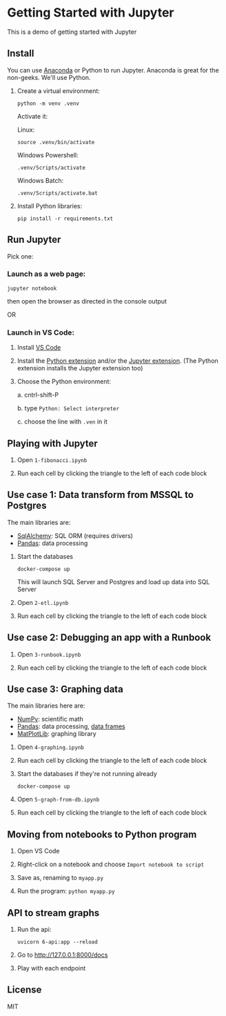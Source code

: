 Getting Started with Jupyter
============================

This is a demo of getting started with Jupyter

Install
-------

You can use [Anaconda](https://www.anaconda.com/) or Python to run Jupyter. Anaconda is great for the non-geeks. We'll use Python.

1. Create a virtual environment:

   ```
   python -m venv .venv
   ```

   Activate it:

   Linux:
   ```
   source .venv/bin/activate
   ```

   Windows Powershell:
   ```
   .venv/Scripts/activate
   ```

   Windows Batch:
   ```
   .venv/Scripts/activate.bat
   ```

2. Install Python libraries:

   ```
   pip install -r requirements.txt
   ```


Run Jupyter
-----------

Pick one:

### Launch as a web page:

```
jupyter notebook
```

then open the browser as directed in the console output

OR

### Launch in VS Code:

1. Install [VS Code](https://code.visualstudio.com/download)

2. Install the [Python extension](hurchofjesuschrist.org) and/or the [Jupyter extension](https://marketplace.visualstudio.com/items?itemName=ms-toolsai.jupyter). (The Python extension installs the Jupyter extension too)

3. Choose the Python environment:

   a. cntrl-shift-P

   b. type `Python: Select interpreter`

   c. choose the line with `.ven` in it


Playing with Jupyter
--------------------

1. Open `1-fibonacci.ipynb`

2. Run each cell by clicking the triangle to the left of each code block


Use case 1: Data transform from MSSQL to Postgres
-------------------------------------------------

The main libraries are:

- [SqlAlchemy](https://pypi.org/project/SQLAlchemy/): SQL ORM (requires drivers)
- [Pandas](https://pypi.org/project/pandas/): data processing

1. Start the databases

   ```
   docker-compose up
   ```

   This will launch SQL Server and Postgres and load up data into SQL Server

2. Open `2-etl.ipynb`

3. Run each cell by clicking the triangle to the left of each code block


Use case 2: Debugging an app with a Runbook
-------------------------------------------

1. Open `3-runbook.ipynb`

2. Run each cell by clicking the triangle to the left of each code block


Use case 3: Graphing data
-------------------------

The main libraries here are:

- [NumPy](https://pypi.org/project/numpy/): scientific math
- [Pandas](https://pypi.org/project/pandas/): data processing, [data frames](data-frames.png)
- [MatPlotLib](https://pypi.org/project/matplotlib/): graphing library

1. Open `4-graphing.ipynb`

2. Run each cell by clicking the triangle to the left of each code block

3. Start the databases if they're not running already

   ```
   docker-compose up
   ```

4. Open `5-graph-from-db.ipynb`

5. Run each cell by clicking the triangle to the left of each code block


Moving from notebooks to Python program
---------------------------------------

1. Open VS Code

2. Right-click on a notebook and choose `Import notebook to script`

3. Save as, renaming to `myapp.py`

4. Run the program: `python myapp.py`


API to stream graphs
--------------------

1. Run the api:

   `uvicorn 6-api:app --reload`

2. Go to http://127.0.0.1:8000/docs

3. Play with each endpoint


License
-------

MIT
